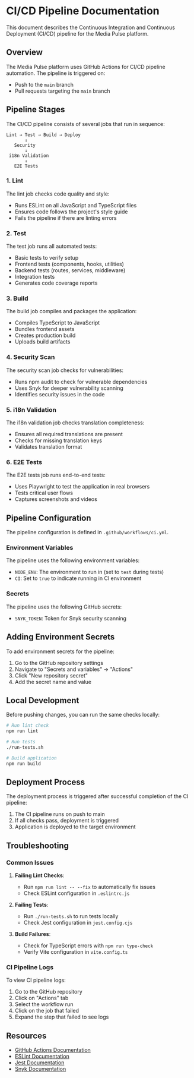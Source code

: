 # CI/CD Pipeline Documentation

This document describes the Continuous Integration and Continuous Deployment (CI/CD) pipeline for the Media Pulse platform.

## Overview

The Media Pulse platform uses GitHub Actions for CI/CD pipeline automation. The pipeline is triggered on:
- Push to the `main` branch
- Pull requests targeting the `main` branch

## Pipeline Stages

The CI/CD pipeline consists of several jobs that run in sequence:

```
Lint → Test → Build → Deploy
       ↓
   Security
       ↓
 i18n Validation
       ↓
   E2E Tests
```

### 1. Lint

The lint job checks code quality and style:
- Runs ESLint on all JavaScript and TypeScript files
- Ensures code follows the project's style guide
- Fails the pipeline if there are linting errors

### 2. Test

The test job runs all automated tests:
- Basic tests to verify setup
- Frontend tests (components, hooks, utilities)
- Backend tests (routes, services, middleware)
- Integration tests
- Generates code coverage reports

### 3. Build

The build job compiles and packages the application:
- Compiles TypeScript to JavaScript
- Bundles frontend assets
- Creates production build
- Uploads build artifacts

### 4. Security Scan

The security scan job checks for vulnerabilities:
- Runs npm audit to check for vulnerable dependencies
- Uses Snyk for deeper vulnerability scanning
- Identifies security issues in the code

### 5. i18n Validation

The i18n validation job checks translation completeness:
- Ensures all required translations are present
- Checks for missing translation keys
- Validates translation format

### 6. E2E Tests

The E2E tests job runs end-to-end tests:
- Uses Playwright to test the application in real browsers
- Tests critical user flows
- Captures screenshots and videos

## Pipeline Configuration

The pipeline configuration is defined in `.github/workflows/ci.yml`.

### Environment Variables

The pipeline uses the following environment variables:
- `NODE_ENV`: The environment to run in (set to `test` during tests)
- `CI`: Set to `true` to indicate running in CI environment

### Secrets

The pipeline uses the following GitHub secrets:
- `SNYK_TOKEN`: Token for Snyk security scanning

## Adding Environment Secrets

To add environment secrets for the pipeline:

1. Go to the GitHub repository settings
2. Navigate to "Secrets and variables" → "Actions"
3. Click "New repository secret"
4. Add the secret name and value

## Local Development

Before pushing changes, you can run the same checks locally:

```bash
# Run lint check
npm run lint

# Run tests
./run-tests.sh

# Build application
npm run build
```

## Deployment Process

The deployment process is triggered after successful completion of the CI pipeline:

1. The CI pipeline runs on push to main
2. If all checks pass, deployment is triggered
3. Application is deployed to the target environment

## Troubleshooting

### Common Issues

1. **Failing Lint Checks**:
   - Run `npm run lint -- --fix` to automatically fix issues
   - Check ESLint configuration in `.eslintrc.js`

2. **Failing Tests**:
   - Run `./run-tests.sh` to run tests locally
   - Check Jest configuration in `jest.config.cjs`

3. **Build Failures**:
   - Check for TypeScript errors with `npm run type-check`
   - Verify Vite configuration in `vite.config.ts`

### CI Pipeline Logs

To view CI pipeline logs:

1. Go to the GitHub repository
2. Click on "Actions" tab
3. Select the workflow run
4. Click on the job that failed
5. Expand the step that failed to see logs

## Resources

- [GitHub Actions Documentation](https://docs.github.com/en/actions)
- [ESLint Documentation](https://eslint.org/docs/user-guide/getting-started)
- [Jest Documentation](https://jestjs.io/docs/getting-started)
- [Snyk Documentation](https://docs.snyk.io/)